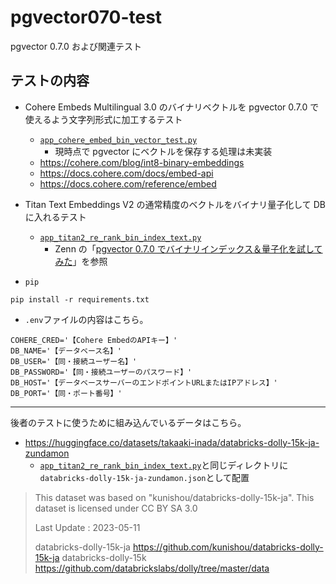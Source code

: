 # pgvector070-test

pgvector 0.7.0 および関連テスト

## テストの内容

- Cohere Embeds Multilingual 3.0 のバイナリベクトルを pgvector 0.7.0 で使えるよう文字列形式に加工するテスト

  - [`app_cohere_embed_bin_vector_test.py`](app_cohere_embed_bin_vector_test.py)
    - 現時点で pgvector にベクトルを保存する処理は未実装
  - https://cohere.com/blog/int8-binary-embeddings
  - https://docs.cohere.com/docs/embed-api
  - https://docs.cohere.com/reference/embed

- Titan Text Embeddings V2 の通常精度のベクトルをバイナリ量子化して DB に入れるテスト

  - [`app_titan2_re_rank_bin_index_text.py`](app_titan2_re_rank_bin_index_text.py)
    - Zenn の「[pgvector 0.7.0 でバイナリインデックス＆量子化を試してみた](https://zenn.dev/hmatsu47/articles/pgvector070-binaryvector)」を参照

- `pip`

```
pip install -r requirements.txt
```

- `.env`ファイルの内容はこちら。

```
COHERE_CRED='【Cohere EmbedのAPIキー】'
DB_NAME='【データベース名】'
DB_USER='【同・接続ユーザー名】'
DB_PASSWORD='【同・接続ユーザーのパスワード】'
DB_HOST='【データベースサーバーのエンドポイントURLまたはIPアドレス】'
DB_PORT='【同・ポート番号】'
```

---

後者のテストに使うために組み込んでいるデータはこちら。

- https://huggingface.co/datasets/takaaki-inada/databricks-dolly-15k-ja-zundamon
  - [`app_titan2_re_rank_bin_index_text.py`](app_titan2_re_rank_bin_index_text.py)と同じディレクトリに`databricks-dolly-15k-ja-zundamon.json`として配置

> This dataset was based on "kunishou/databricks-dolly-15k-ja". This dataset is licensed under CC BY SA 3.0
>
> Last Update : 2023-05-11
>
> databricks-dolly-15k-ja
> https://github.com/kunishou/databricks-dolly-15k-ja
> databricks-dolly-15k
> https://github.com/databrickslabs/dolly/tree/master/data
